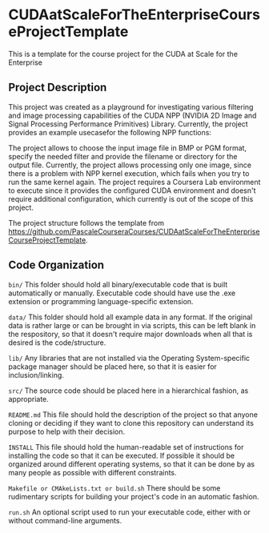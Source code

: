 # CUDAatScaleForTheEnterpriseCourseProjectTemplate
This is a template for the course project for the CUDA at Scale for the Enterprise

## Project Description

This project was created as a playground for investigating various filtering and image processing capabilities of the CUDA NPP (NVIDIA 2D Image and Signal Processing Performance Primitives) Library. Currently, the project provides an example usecasefor the following NPP functions:



The project allows to choose the input image file in BMP or PGM format, specify the needed filter and provide the filename or directory for the output file. Currently, the project allows processing only one image, since there is a problem with NPP kernel execution, which fails when you try to run the same kernel again. The project requires a Coursera Lab environment to execute since it provides the configured CUDA environment and doesn't require additional configuration, which currently is out of the scope of this project.

The project structure follows the template from https://github.com/PascaleCourseraCourses/CUDAatScaleForTheEnterpriseCourseProjectTemplate.

## Code Organization

```bin/```
This folder should hold all binary/executable code that is built automatically or manually. Executable code should have use the .exe extension or programming language-specific extension.

```data/```
This folder should hold all example data in any format. If the original data is rather large or can be brought in via scripts, this can be left blank in the respository, so that it doesn't require major downloads when all that is desired is the code/structure.

```lib/```
Any libraries that are not installed via the Operating System-specific package manager should be placed here, so that it is easier for inclusion/linking.

```src/```
The source code should be placed here in a hierarchical fashion, as appropriate.

```README.md```
This file should hold the description of the project so that anyone cloning or deciding if they want to clone this repository can understand its purpose to help with their decision.

```INSTALL```
This file should hold the human-readable set of instructions for installing the code so that it can be executed. If possible it should be organized around different operating systems, so that it can be done by as many people as possible with different constraints.

```Makefile or CMAkeLists.txt or build.sh```
There should be some rudimentary scripts for building your project's code in an automatic fashion.

```run.sh```
An optional script used to run your executable code, either with or without command-line arguments.